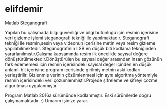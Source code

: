 # elifdemir
Matlab Steganografi

Yapılan bu çalışmada bilgi güvenliği ve bilgi bütünlüğü için resmin içerisine veri gizleme işlemi steganografi tekniği ile yapılmaktadır.
Steganografi tekniği ile resmin,sesin veya videonun içerisine metin veya resim gizleme yapılabilmektedir.
Steganografinin  LSB en düşük biti kodlama tekniğinden yararlanılmıştır.Çalışma kapsamında resim ilk öncelikle sayısal değere 
dönüştürülmektedir.Dönüştürülen bu sayısal değer arasından insan gözünün fark edememesi için resmin içerisindeki sayısal değer 
içinden en düşük anlamlı bit içerisine program içerisinde girilmiş metnin aski kodları yerleştirilir. Gizlenmiş verinin çözümlenmesi
için aynı algoritma yöntemiyle resmin içerisindeki veri çözümlenmiştir.Projede şifreleme ve şifreyi çözme algoritması uygulanmıştır.

Program Matlab 2016a sürümünde kodlanmıştır. Eski sürümlerde doğru çalışmamaktadır. :) 
Umarım işinize yarar.
